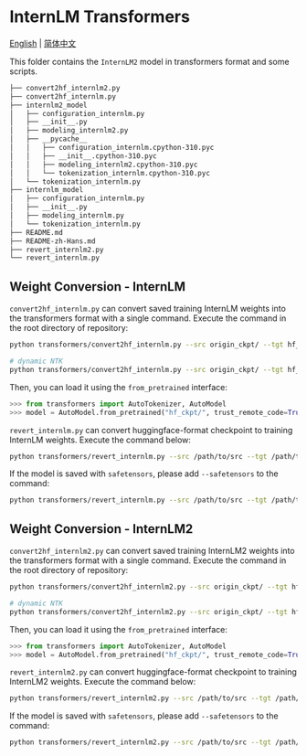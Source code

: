 # InternLM Transformers

[English](./README.md) |
[简体中文](./README-zh-Hans.md)

This folder contains the `InternLM2` model in transformers format and some scripts.

```bash
├── convert2hf_internlm2.py
├── convert2hf_internlm.py
├── internlm2_model
│   ├── configuration_internlm.py
│   ├── __init__.py
│   ├── modeling_internlm2.py
│   ├── __pycache__
│   │   ├── configuration_internlm.cpython-310.pyc
│   │   ├── __init__.cpython-310.pyc
│   │   ├── modeling_internlm2.cpython-310.pyc
│   │   └── tokenization_internlm.cpython-310.pyc
│   └── tokenization_internlm.py
├── internlm_model
│   ├── configuration_internlm.py
│   ├── __init__.py
│   ├── modeling_internlm.py
│   └── tokenization_internlm.py
├── README.md
├── README-zh-Hans.md
├── revert_internlm2.py
└── revert_internlm.py
```

## Weight Conversion - InternLM

`convert2hf_internlm.py` can convert saved training InternLM weights into the transformers format with a single command. Execute the command in the root directory of repository:

```bash
python transformers/convert2hf_internlm.py --src origin_ckpt/ --tgt hf_ckpt/ --tokenizer ./tools/tokenizer_internlm2.model --max_pos 4096 --rotary_type origin
```

```bash
# dynamic NTK
python transformers/convert2hf_internlm.py --src origin_ckpt/ --tgt hf_ckpt/ --tokenizer ./tools/tokenizer_internlm2.model --max_pos 4096 --rotary_type dynamic --scaling_factor 2.0
```

Then, you can load it using the `from_pretrained` interface:

```python
>>> from transformers import AutoTokenizer, AutoModel
>>> model = AutoModel.from_pretrained("hf_ckpt/", trust_remote_code=True).cuda()
```

`revert_internlm.py` can convert huggingface-format checkpoint to training InternLM weights. Execute the command below:

```bash
python transformers/revert_internlm.py --src /path/to/src --tgt /path/to/tgt --tp_size 2 --embed_split --use_flash --version 1
```

If the model is saved with `safetensors`, please add `--safetensors` to the command:

```bash
python transformers/revert_internlm.py --src /path/to/src --tgt /path/to/tgt --tp_size 2 --embed_split --use_flash --version 1 --safetensors
```

## Weight Conversion - InternLM2

`convert2hf_internlm2.py` can convert saved training InternLM2 weights into the transformers format with a single command. Execute the command in the root directory of repository:

```bash
python transformers/convert2hf_internlm2.py --src origin_ckpt/ --tgt hf_ckpt/ --tokenizer ./tools/tokenizer_internlm2.model --max_pos 32768 --rotary_type origin
```

```bash
# dynamic NTK
python transformers/convert2hf_internlm2.py --src origin_ckpt/ --tgt hf_ckpt/ --tokenizer ./tools/tokenizer_internlm2.model --max_pos 32768 --rotary_type dynamic --scaling_factor 2.0
```

Then, you can load it using the `from_pretrained` interface:

```python
>>> from transformers import AutoTokenizer, AutoModel
>>> model = AutoModel.from_pretrained("hf_ckpt/", trust_remote_code=True).cuda()
```

`revert_internlm2.py` can convert huggingface-format checkpoint to training InternLM2 weights. Execute the command below:

```bash
python transformers/revert_internlm2.py --src /path/to/src --tgt /path/to/tgt --tp_size 2 --embed_split --use_flash
```

If the model is saved with `safetensors`, please add `--safetensors` to the command:

```bash
python transformers/revert_internlm2.py --src /path/to/src --tgt /path/to/tgt --tp_size 2 --embed_split --use_flash --safetensors
```
